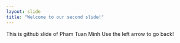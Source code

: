 ```yaml
---
layout: slide
title: "Welcome to our second slide!"
---
```

This is github slide of Pham Tuan Minh
Use the left arrow to go back!
